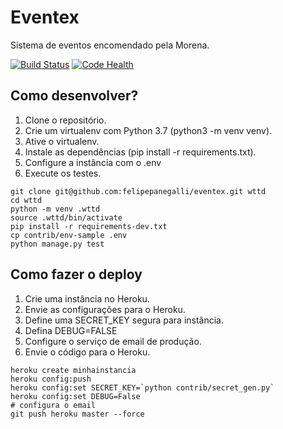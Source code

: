 # Eventex
Sistema de eventos encomendado pela Morena.

[![Build Status](https://travis-ci.org/felipepanegalli/eventex.svg?branch=master)](https://travis-ci.org/felipepanegalli/eventex)
[![Code Health](https://landscape.io/github/felipepanegalli/eventex/master/landscape.svg?style=flat)](https://landscape.io/github/felipepanegalli/eventex/master)

## Como desenvolver?

1. Clone o repositório.
2. Crie um virtualenv com Python 3.7 (python3 -m venv venv).
3. Ative o virtualenv.
4. Instale as dependências (pip install -r requirements.txt).
5. Configure a instância com o .env
6. Execute os testes.

```console
git clone git@github.com:felipepanegalli/eventex.git wttd
cd wttd
python -m venv .wttd
source .wttd/bin/activate
pip install -r requirements-dev.txt
cp contrib/env-sample .env
python manage.py test
```

## Como fazer o deploy

1. Crie uma instância no Heroku.
2. Envie as configurações para o Heroku.
3. Define uma SECRET_KEY segura para instância.
4. Defina DEBUG=FALSE
5. Configure o serviço de email de produção.
6. Envie o código para o Heroku.

```console
heroku create minhainstancia
heroku config:push
heroku config:set SECRET_KEY=`python contrib/secret_gen.py`
heroku config:set DEBUG=False
# configura o email
git push heroku master --force
```